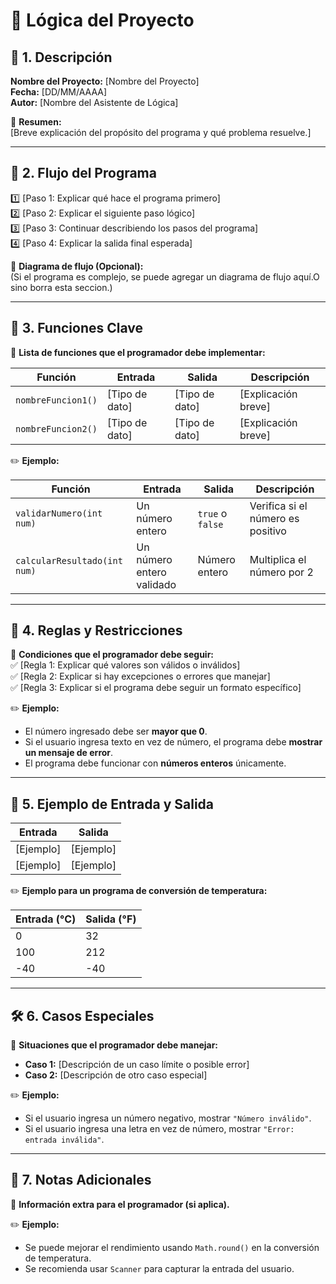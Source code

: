 # 🧠 **Lógica del Proyecto**  

## 📌 1. Descripción  
**Nombre del Proyecto:** [Nombre del Proyecto]  
**Fecha:** [DD/MM/AAAA]  
**Autor:** [Nombre del Asistente de Lógica]  

📢 **Resumen:**  
[Breve explicación del propósito del programa y qué problema resuelve.]  

---

## 🔄 2. Flujo del Programa  
1️⃣ [Paso 1: Explicar qué hace el programa primero]  
2️⃣ [Paso 2: Explicar el siguiente paso lógico]  
3️⃣ [Paso 3: Continuar describiendo los pasos del programa]  
4️⃣ [Paso 4: Explicar la salida final esperada]  

📌 **Diagrama de flujo (Opcional):**  
(Si el programa es complejo, se puede agregar un diagrama de flujo aquí.O sino borra esta seccion.)  

---

## 🔧 3. Funciones Clave  
📌 **Lista de funciones que el programador debe implementar:**  

| Función | Entrada | Salida | Descripción |  
|---------|--------|--------|-------------|  
| `nombreFuncion1()` | [Tipo de dato] | [Tipo de dato] | [Explicación breve] |  
| `nombreFuncion2()` | [Tipo de dato] | [Tipo de dato] | [Explicación breve] |  

✏️ **Ejemplo:**  

| Función | Entrada | Salida | Descripción |  
|---------|--------|--------|-------------|  
| `validarNumero(int num)` | Un número entero | `true` o `false` | Verifica si el número es positivo |  
| `calcularResultado(int num)` | Un número entero validado | Número entero | Multiplica el número por 2 |  

---

## 🔹 4. Reglas y Restricciones  
📌 **Condiciones que el programador debe seguir:**  
✅ [Regla 1: Explicar qué valores son válidos o inválidos]  
✅ [Regla 2: Explicar si hay excepciones o errores que manejar]  
✅ [Regla 3: Explicar si el programa debe seguir un formato específico]  

✏️ **Ejemplo:**  
- El número ingresado debe ser **mayor que 0**.  
- Si el usuario ingresa texto en vez de número, el programa debe **mostrar un mensaje de error**.  
- El programa debe funcionar con **números enteros** únicamente.  

---

## 📌 5. Ejemplo de Entrada y Salida  
| Entrada | Salida  |  
|---------|--------|  
| [Ejemplo] | [Ejemplo] |  
| [Ejemplo] | [Ejemplo] |  

✏️ **Ejemplo para un programa de conversión de temperatura:**  

| Entrada (°C) | Salida (°F) |  
|-------------|------------|  
| 0           | 32         |  
| 100         | 212        |  
| -40         | -40        |  

---

## 🛠 6. Casos Especiales  
📌 **Situaciones que el programador debe manejar:**  
- **Caso 1:** [Descripción de un caso límite o posible error]  
- **Caso 2:** [Descripción de otro caso especial]  

✏️ **Ejemplo:**  
- Si el usuario ingresa un número negativo, mostrar `"Número inválido"`.  
- Si el usuario ingresa una letra en vez de número, mostrar `"Error: entrada inválida"`.  

---

## 🔄 7. Notas Adicionales  
📌 **Información extra para el programador (si aplica).**  

✏️ **Ejemplo:**  
- Se puede mejorar el rendimiento usando `Math.round()` en la conversión de temperatura.  
- Se recomienda usar `Scanner` para capturar la entrada del usuario.  




